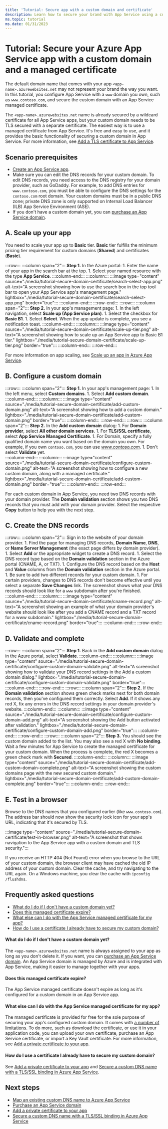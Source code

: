 ```yaml
---
title: 'Tutorial: Secure app with a custom domain and certificate'
description: Learn how to secure your brand with App Service using a custom domain and enabling App Service managed certificate.
ms.topic: tutorial
ms.date: 01/31/2023
---
```


# Tutorial: Secure your Azure App Service app with a custom domain and a managed certificate

The default domain name that comes with your app `<app-name>.azurewebsites.net` may not represent your brand the way you want. In this tutorial, you configure App Service with a `www` domain you own, such as `www.contoso.com`, and secure the custom domain with an App Service managed certificate.

The `<app-name>.azurewebsites.net` name is already secured by a wildcard certificate for all App Service apps, but your custom domain needs to be TLS secured with a separate certificate. The easiest way is to use a managed certificate from App Service. It's free and easy to use, and it provides the basic functionality of securing a custom domain in App Service. For more information, see [Add a TLS certificate to App Service](configure-ssl-certificate.md).

## Scenario prerequisites

* [Create an App Service app](./index.yml).
* Make sure you can edit the DNS records for your custom domain. To edit DNS records, you need access to the DNS registry for your domain provider, such as GoDaddy. For example, to add DNS entries for `www.contoso.com`, you must be able to configure the DNS settings for the `contoso.com` root domain. Your custom domains must be in a public DNS zone; private DNS zone is only supported on Internal Load Balancer (ILB) App Service Environment (ASE).
* If you don't have a custom domain yet, you can [purchase an App Service domain](manage-custom-dns-buy-domain.md).

## A. Scale up your app

You need to scale your app up to **Basic** tier. **Basic** tier fulfills the minimum pricing tier requirement for custom domains (**Shared**) and certificates (**Basic**).

:::row:::
    :::column span="2":::
        **Step 1.** In the Azure portal:
        1. Enter the name of your app in the search bar at the top.
        1. Select your named resource with the type **App Service**.
    :::column-end:::
    :::column:::
        :::image type="content" source="./media/tutorial-secure-domain-certificate/search-select-app.png" alt-text="A screenshot showing how to use the search box in the top tool bar to open your App Service app's management page." lightbox="./media/tutorial-secure-domain-certificate/search-select-app.png" border="true":::
    :::column-end:::
:::row-end:::
:::row:::
    :::column span="2":::
        **Step 2.** In your app's management page:
        1. In the left navigation, select **Scale up (App Service plan)**.
        1. Select the checkbox for **Basic B1**.
        1. Select **Select**.
        When the app update is complete, you see a notification toast.
    :::column-end:::
    :::column:::
        :::image type="content" source="./media/tutorial-secure-domain-certificate/scale-up-tier.png" alt-text="A screenshot showing how to scale up an App Service app to Basic B1 tier." lightbox="./media/tutorial-secure-domain-certificate/scale-up-tier.png" border="true":::
    :::column-end:::
:::row-end:::

For more information on app scaling, see [Scale up an app in Azure App Service](manage-scale-up.md).

## B. Configure a custom domain

:::row:::
    :::column span="2":::
        **Step 1.** In your app's management page:
        1. In the left menu, select **Custom domains**.
        1. Select **Add custom domain**.
    :::column-end:::
    :::column:::
        :::image type="content" source="./media/tutorial-secure-domain-certificate/add-custom-domain.png" alt-text="A screenshot showing how to add a custom domain." lightbox="./media/tutorial-secure-domain-certificate/add-custom-domain.png" border="true":::
    :::column-end:::
:::row-end:::
:::row:::
    :::column span="2":::
        **Step 2.** In the **Add custom domain** dialog:
        1. For **Domain provider**, select **All other domain services**.
        1. For **TLS/SSL certificate**, select **App Service Managed Certificate**.
        1. For Domain, specify a fully qualified domain name you want based on the domain you own. For example, if you own `contoso.com`, you can use *www.contoso.com*.
        1. Don't select **Validate** yet.        
    :::column-end:::
    :::column:::
        :::image type="content" source="./media/tutorial-secure-domain-certificate/configure-custom-domain.png" alt-text="A screenshot showing how to configure a new custom domain, along with a managed certificate." lightbox="./media/tutorial-secure-domain-certificate/add-custom-domain.png" border="true":::
    :::column-end:::
:::row-end:::

For each custom domain in App Service, you need two DNS records with your domain provider. The **Domain validation** section shows you two DNS records that you must add with your domain provider. Select the respective **Copy** button to help you with the next step.

## C. Create the DNS records

:::row:::
    :::column span="2":::
        Sign in to the website of your domain provider.
        1. Find the page for managing DNS records, **Domain Name**, **DNS**, or **Name Server Management** (the exact page differs by domain provider).
        1. Select **Add** or the appropriate widget to create a DNS record.
        1. Select the DNS record type based on the **Domain validation** section in the Azure portal (CNAME, A, or TXT).
        1. Configure the DNS record based on the **Host** and **Value** columns from the **Domain validation** section in the Azure portal.
        1. Be sure to add two different records for your custom domain.
        1. For certain providers, changes to DNS records don't become effective until you select a separate **Save Changes** link.
        The screenshot shows what your DNS records should look like for a `www` subdomain after you're finished.
    :::column-end:::
    :::column:::
        :::image type="content" source="./media/tutorial-secure-domain-certificate/cname-record.png" alt-text="A screenshot showing an example of what your domain provider's website should look like after you add a CNAME record and a TXT record for a www subdomain." lightbox="./media/tutorial-secure-domain-certificate/cname-record.png" border="true":::
    :::column-end:::
:::row-end:::

## D. Validate and complete

:::row:::
    :::column span="2":::
        **Step 1.** Back in the **Add custom domain** dialog in the Azure portal, select **Validate**.
    :::column-end:::
    :::column:::
        :::image type="content" source="./media/tutorial-secure-domain-certificate/configure-custom-domain-validate.png" alt-text="A screenshot showing how to validate your DNS record settings in the Add a custom domain dialog." lightbox="./media/tutorial-secure-domain-certificate/configure-custom-domain-validate.png" border="true":::
    :::column-end:::
:::row-end:::
:::row:::
    :::column span="2":::
        **Step 2.** If the **Domain validation** section shows green check marks next for both domain records, then you've configured them correctly. Select **Add**. If it shows any red X, fix any errors in the DNS record settings in your domain provider's website.
    :::column-end:::
    :::column:::
        :::image type="content" source="./media/tutorial-secure-domain-certificate/configure-custom-domain-add.png" alt-text="A screenshot showing the Add button activated after validation." lightbox="./media/tutorial-secure-domain-certificate/configure-custom-domain-add.png" border="true":::
    :::column-end:::
:::row-end:::
:::row:::
    :::column span="2":::
        **Step 3.** You should see the custom domain added to the list. You may also see a red X with **No binding**. Wait a few minutes for App Service to create the managed certificate for your custom domain. When the process is complete, the red X becomes a green check mark with **Secured**. 
    :::column-end:::
    :::column:::
        :::image type="content" source="./media/tutorial-secure-domain-certificate/add-custom-domain-complete.png" alt-text="A screenshot showing the custom domains page with the new secured custom domain." lightbox="./media/tutorial-secure-domain-certificate/add-custom-domain-complete.png" border="true":::
    :::column-end:::
:::row-end:::

## E. Test in a browser

Browse to the DNS names that you configured earlier (like `www.contoso.com`). The address bar should now show the security lock icon for your app's URL, indicating that it's secured by TLS.

:::image type="content" source="./media/tutorial-secure-domain-certificate/test-in-browser.png" alt-text="A screenshot that shows navigation to the App Service app with a custom domain and TLS security.":::

If you receive an HTTP 404 (Not Found) error when you browse to the URL of your custom domain, the browser client may have cached the old IP address of your custom domain. Clear the cache, and try navigating to the URL again. On a Windows machine, you clear the cache with `ipconfig /flushdns`.

## Frequently asked questions

- [What do I do if I don't have a custom domain yet?](#what-do-i-do-if-i-dont-have-a-custom-domain-yet)
- [Does this managed certificate expire?](#does-this-managed-certificate-expire)
- [What else can I do with the App Service managed certificate for my app?](#what-else-can-i-do-with-the-app-service-managed-certificate-for-my-app)
- [How do I use a certificate I already have to secure my custom domain?](#how-do-i-use-a-certificate-i-already-have-to-secure-my-custom-domain)

#### What do I do if I don't have a custom domain yet?

The `<app-name>.azurewebsites.net` name is always assigned to your app as long as you don't delete it. If you want, you can [purchase an App Service domain](manage-custom-dns-buy-domain.md). An App Service domain is managed by Azure and is integrated with App Service, making it easier to manage together with your apps.

#### Does this managed certificate expire?

The App Service managed certificate doesn't expire as long as it's configured for a custom domain in an App Service app.

#### What else can I do with the App Service managed certificate for my app?

The managed certificate is provided for free for the sole purpose of securing your app's configured custom domain. It comes with [a number of limitations](configure-ssl-certificate.md#create-a-free-managed-certificate). To do more, such as download the certificate, or use it in your application code, you can upload your own certificate, purchase an App Service certificate, or import a Key Vault certificate. For more information, see [Add a private certificate to your app](configure-ssl-certificate.md).

#### How do I use a certificate I already have to secure my custom domain?

See [Add a private certificate to your app](configure-ssl-certificate.md) and [Secure a custom DNS name with a TLS/SSL binding in Azure App Service](configure-ssl-bindings.md).

## Next steps

- [Map an existing custom DNS name to Azure App Service](app-service-web-tutorial-custom-domain.md)
- [Purchase an App Service domain](manage-custom-dns-buy-domain.md)
- [Add a private certificate to your app](configure-ssl-certificate.md)
- [Secure a custom DNS name with a TLS/SSL binding in Azure App Service](configure-ssl-bindings.md)